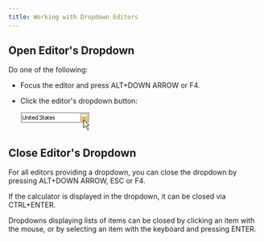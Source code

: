```yaml
---
title: Working with Dropdown Editors
---
```

## Open Editor's Dropdown
Do one of the following:
* Focus the editor and press ALT+DOWN ARROW or F4.
* Click the editor's dropdown button:
	
	![EU_XtraEditors_DropDownEdit_DropDownButton](../../images/Img7457.png)

## Close Editor's Dropdown
For all editors providing a dropdown, you can close the dropdown by pressing ALT+DOWN ARROW, ESC or F4. 

If the calculator is displayed in the dropdown, it can be closed via CTRL+ENTER.

Dropdowns displaying lists of items can be closed by clicking an item with the mouse, or by selecting an item with the keyboard and pressing ENTER.
